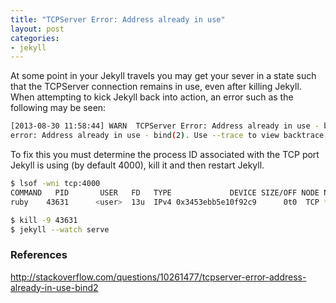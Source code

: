 ```yaml
---
title: "TCPServer Error: Address already in use"
layout: post
categories:
- jekyll
---
```


At some point in your Jekyll travels you may get your sever in a state such that the TCPServer connection remains in use, even after killing Jekyll. When attempting to kick Jekyll back into action, an error such as the following may be seen:

```bash
[2013-08-30 11:58:44] WARN  TCPServer Error: Address already in use - bind(2)
error: Address already in use - bind(2). Use --trace to view backtrace
```
To fix this you must determine the process ID associated with the TCP port Jekyll is using (by default 4000), kill it and then restart Jekyll.

```bash
$ lsof -wni tcp:4000
COMMAND   PID       USER   FD   TYPE             DEVICE SIZE/OFF NODE NAME
ruby    43631      <user>  13u  IPv4 0x3453ebb5e10f92c9      0t0  TCP *:terabase (LISTEN)

$ kill -9 43631
$ jekyll --watch serve
```
### References 
http://stackoverflow.com/questions/10261477/tcpserver-error-address-already-in-use-bind2



